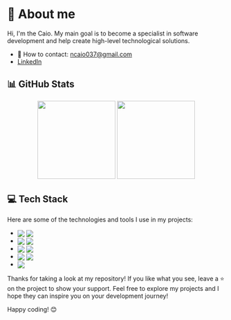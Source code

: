 # 👤 About me

Hi, I'm the Caio.
My main goal is to become a specialist in software development and help create high-level technological solutions.
- 📧 How to contact: ncaio037@gmail.com
- [LinkedIn](https://www.linkedin.com/in/caio-neves-531a26206/)

## 📊 GitHub Stats

<div align="center">
  <img height="180em" src="https://github-readme-stats.vercel.app/api?username=caioneves05&show_icons=true&theme=rose_pine&include_all_commits=true&count_private=true"/>
  <img height="180em" src="https://github-readme-stats.vercel.app/api/top-langs/?username=caioneves05&layout=compact&langs_count=7&theme=rose_pine"/>
</div>

## 💻 Tech Stack

Here are some of the technologies and tools I use in my projects: 

-  <img align="center" src="https://img.shields.io/badge/Javascript-FFEA00?style=for-the-badge&logo=typescript&logoColor=black"> <img align="center" src="https://img.shields.io/badge/TypeScript-007ACC?style=for-the-badge&logo=typescript&logoColor=white">
- <img align="center" src="https://img.shields.io/badge/Node.js-43853D?style=for-the-badge&logo=node.js&logoColor=white"> <img align="center" src="https://img.shields.io/badge/Express.js-404D59?style=for-the-badge">
- <img align="center" src="https://img.shields.io/badge/MongoDB-4EA94B?style=for-the-badge&logo=mongodb&logoColor=white"> <img align="center" src="https://img.shields.io/badge/Docker-2496ED?style=for-the-badge&logo=docker&logoColor=white">
- <img align="center" src="https://img.shields.io/badge/Jest-C21325?style=for-the-badge&logo=jest&logoColor=white">  <img align="center" src="https://img.shields.io/badge/NestJS-E0234E?style=for-the-badge&logo=nestjs&logoColor=white">
-  <img align="center" src="https://img.shields.io/badge/Linux-FCC624?style=for-the-badge&logo=linux&logoColor=black">


Thanks for taking a look at my repository! If you like what you see, leave a ⭐️ on the project to show your support. Feel free to explore my projects and I hope they can inspire you on your development journey!

Happy coding! 😊
